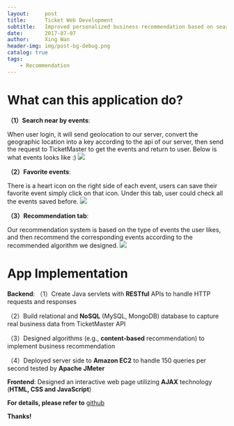```yaml
---
layout:     post
title:      Ticket Web Development
subtitle:   Improved personalized business recommendation based on search history and favorite records
date:       2017-07-07
author:     Xing Wan
header-img: img/post-bg-debug.png
catalog: true
tags:
    - Recommendation
---
```

# What can this application do? 
**（1）Search near by events**:

When user login, it will send geolocation to our server, convert the geographic location into a key according to the api of our server, then send the request to TicketMaster to get the events and return to user. Below is what events looks like :)
![](https://lh3.googleusercontent.com/LKx_tHZupWoWw3tX0sEYQOsgUX5MJjijuMivfpX2s7xEMrN4NUToA6IlLUlrUKFCST8cH0jygpy6WcKSica_wRWLMVPunD_u097YgZoFWNZ_nVCDDrV3XfDqh-xkpRvAZUsSBQoKIUTGpwbjE_gW9EFSt6397AwQ4iY0c7s1MR3ryU8anXydUo15YYCkJ8417erfo4q9yRHM0EMSxc78cInluPpastZ7c6WVAo8reEYS1nU9y9-mXgd0D4KxNylxoPt7aSd5uUWIGtj8t9kWi18Y_cFLIc9jU27vgMUffkZFntw6MThVFWYC49anGfO2dlffr_TnFstXNjgk1Q6JQoMmPng-9G35OOp_RLcCJO6GPCnilGbEcVfMRoyktC3fhXzfM08kzNxFd_8dJ4oft167TzR7hoqFaeVt3NvZm06e8fSekHDYDB_fbMp3UPLCiOd1NHCKvhsduBWF9oShi0GZDo5r6sbLC4Ne7grRcs3BrJsfvNRooCpgUaXqgIApyittiP8RwF3aYBoTAGztUGjkX4gJsDpjScP0hMAa25G14fKktjPpMVJZVQT4549XRm9JZHAIuPqlEECuLsTUELdswzz3RKmkBjZVc59h90T6xMK1hd7Wv_v93UxfD3Dvg0hPtMrPHItHndPxMCrwuRpB=w1437-h676-no)

**（2）Favorite events**:

There is a heart icon on the right side of each event, users can save their favorite event simply click on that icon. Under this tab, user could check all the events saved before.
![](https://lh3.googleusercontent.com/ijLnP4nzAGpIs6M5NjV1VPhZD0murVUA3GOZpL7UJkb6KC9vCFCQSEMHGM_uNODFpY99cyPA-7c2eLsgo8IayQLqUrBGYsZYpTEHhoHQN7uEQP4WkyppmNlpUTbZLQNElPV7UN3KRO3YEX2GYZ_6uH_Rt7bWds8deXB1hfXT2840tvO1SIdOmYIu_gq_rqE-CRX2juNlZ-BXacguquUd977cx76xccReGPsen7wC18U0qzE6lTGPwlUFz2o7xIKeXclm914CcybGtq9imtBBTqcHZwuhwaTvk-KTcJKBhd0dAv16OT_DI2OhR2VWJ4U-4qKpuRL6oKZwlNnKSB92wnEmUEj7R9PxCmoIHs6UVO1txZRqFfbI7NnN6FvaX6VH0NPm1Sx2slWo4LfrZ8yKKOWnaEqJ-Iz9FbhSXSJ2nO3-V_lno42BOFoHepgaoTpMn_lcEA0jFVQ4CSCfp_XCMDMVWdqHQlu_DuyZKtJ1cytrQlHpma_Y9OPAerLQk2kV9dg5wGqH2QNsDEpbU131WnhCjsnoY-eDpujxEvdDy9I1mWGzyHvvwySGs_qnII2oJaQTMNHucImXZ73DKpvm72gHfqcUodlhsFgmrxya9aauyjnAm5fK_5gfCWkEIEiOGgZZPyjorm7IBWISTi7GvAjB=w1435-h694-no)

**（3）Recommendation tab**:

Our recommendation system is based on the type of events the user likes, and then recommend the corresponding events according to the recommended algorithm we designed. 
![](https://lh3.googleusercontent.com/jgM7-5-vpkbCGU6OKWIePOI4SC54qBWUhKvLAmConwJL8uleE5QxBDt5o669F3ePWL4K8htnrgVnK9GoL0BfZHr30TE0Ww5ygxOAtOGT49sASaZtN2CPvGyoXlx7QudQMB7o1YFvVjJouUY2Cj_XoaEsn5QWrSO7gIcOcDrjBIzguucAJ4AX4P0gfhKjKyaGSojgs_P7ZtXJ2QknYhzVdXlOYqr5mLn2bSbJhVPOiw6wEl7Zkhb0hP6cuI9m8bTcsm5L1AxsXBLPBwRYvI2WCHQ4vZB_2dGAAAf7ZUq1aSi04NNd2njh_32_wIGI8vYYHUNvQmTXbBZ_06cv9kVebAHOyU3jmr4UjBRo3RNoOFkE6kUjb-BLfGgDKkguZWEsvICGOQSX7AjI7YPLOuZ2AW-SHtRXSPqQMVwyIYuQhAiPNbNnIPCVrqrt2m3XzJ1pGgcEPoaO41TK4O5hTghI6oSBKuM48UmKrV7ViQA5xt8J_B0qVr8CoskZldAFHLH6Gx9jlYxtoWt8QyJZw9bHSTPSgXJ9tzFGwUVYjk4vTAQ9ioVnO7_ek3eQ4j_aQ5e1_cdGHj60QHTvq9ON1gktuAkriwprxe1x0mUEiQ1QIpLERjuW1jY4tMrBk9_kbqq1jGh8nMoTmB4hwTncEcB7jhq1=w1437-h695-no)

# App Implementation
**Backend**:
（1）Create Java servlets with **RESTful** APIs to handle HTTP requests and responses

（2）Build relational and **NoSQL** (MySQL, MongoDB) database to capture real business data from TicketMaster API

（3）Designed algorithms (e.g., **content-based** recommendation) to implement business recommendation

（4）Deployed server side to **Amazon EC2** to handle 150 queries per second tested by **Apache** **JMeter**

**Frontend**:
Designed an interactive web page utilizing **AJAX** technology (**HTML, CSS and JavaScript**)

**For details, please refer to** [github](https://github.com/bigAppleIsBiggerThanApple/ticketWebApp)

**Thanks!**
<!--stackedit_data:
eyJoaXN0b3J5IjpbNjI5MDM5NzQ0XX0=
-->